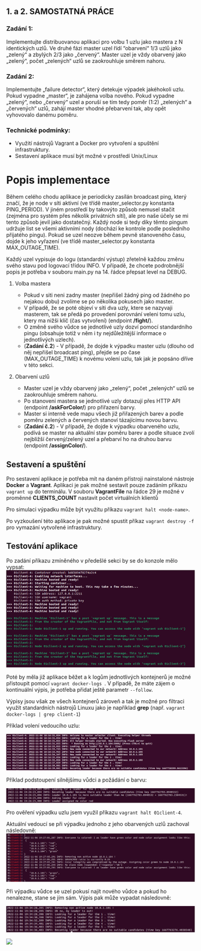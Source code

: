 ## 1. a 2. SAMOSTATNÁ PRÁCE

### Zadání 1:
Implementujte distribuovanou aplikaci pro volbu 1 uzlu jako mastera z N identických uzlů. Ve druhé fázi master uzel
řídí “obarvení“ 1/3 uzlů jako „zelený“ a zbylých 2/3 jako „červený“. Master uzel je vždy obarvený jako „zelený“,
počet „zelených“ uzlů se zaokrouhluje směrem nahoru.

### Zadání 2:

Implementujte „failure detector“, který detekuje výpadek jakéhokoli uzlu. Pokud vypadne „master“, je
zahájena volba nového. Pokud vypadne „zelený“, nebo „červený“ uzel a poruší se tím tedy poměr (1:2)
„zelených“ a „červených“ uzlů, zahájí master vhodné přebarvení tak, aby opět vyhovovalo danému poměru.

### Technické podmínky:
- Využití nástrojů Vagrant a Docker pro vytvoření a spuštění infrastruktury.
- Sestavení aplikace musí být možné v prostředí Unix/Linux

# Popis implementace

Během celého chodu aplikace je periodicky zasílán broadcast ping, který značí, že je node v síti aktivní (ve třídě master_selector.py konstanta PING_PERIOD). V jiném prostředí by takovýto způsob nemusel stačit (zejména pro systém přes několik privátních sítí), ale pro naše účely se mi tento způsob jevil jako dostatečný. Každý node si tedy díky těmto pingum udržuje list se všemi aktivními nody (dochází ke kontrole podle posledního přijatého pingu). Pokud se uzel neozve během pevně stanoveného času, dojde k jeho vyřazení (ve třídě master_selector.py konstanta MAX_OUTAGE_TIME). 

Každý uzel vypisuje do logu (standardní výstup) zřetelně každou změnu svého stavu pod logovací třídou INFO. V případě, že chcete podrobnější popis je potřeba v souboru main.py na 14. řádce přepsat level na DEBUG. 


1. Volba mastera

   - Pokud v siti neni zadny master (nepřišel žádný ping od žádného po nejakou dobu) zvolíme se po několika pokusech jako master.
   - V případě, že se poté objeví v síti dva uzly, ktere se nazyvaji masterem, tak se předá po provedení porovnání veleni tomu uzlu, ktery ma nižši klíč (čas vytvoření) (endpoint **/fight/**). 
   - O změně svého vůdce se jednotlivé uzly dozví pomocí standardního pingu (obsahuje totiž v něm i ty nejdůležitější informace o jednotlivých uzlech).
   - (**Zadání č.2**) - V případě, že dojde k výpadku master uzlu (dlouho od něj nepřišel broadcast ping), přejde se po čase (MAX_OUTAGE_TIME) k novému volení uzlu, tak jak je popsáno dříve v této sekci.


2. Obarvení uzlů

   - Master uzel je vždy obarvený jako „zelený“, počet „zelených“ uzlů se zaokrouhluje směrem nahoru.
   - Po stanoveni mastera se jednotlivé uzly dotazují přes HTTP API (endpoint **/askForColor/**) pro přiřazení barvy.
   - Master si interně vede mapu všech již přiřazených barev a podle poměru zelených a červených stanoví tázajícímu novou barvu.
   - (**Zadání č.2**) - V případě, že dojde k výpadku obarveného uzlu, podívá se master na aktuální stav poměru barev a podle situace zvolí nejbližší červený/zelený uzel a přebarví ho na druhou barvu (endpoint **/assignColor/**).


## Sestavení a spuštění

Pro sestavení aplikace je potřeba mít na daném přístroji nainstaloné nástroje **Docker** a **Vagrant**. 
Aplikaci je pak možné sestavit pouze zadáním příkazu ``vagrant up`` do terminálu. 
V souboru **VagrantFile** na řádce 29 je možné v proměnné **CLIENTS_COUNT** nastavit počet virtuálních klientů


Pro simulaci výpadku může být využitu příkazu ``vagrant halt <node-name>``.


Po vyzkoušení této aplikace je pak možné spustit příkaz ``vagrant destroy -f`` pro vymazání vytvořené infrastruktury.



## Testování aplikace
Po zadání příkazu zmíněného v předešlé sekci by se do konzole mělo vypsat:
![img.png](img/setup.png)


Poté by měla již aplikace běžet a k logům jednotlivých kontejnerů je možné přistoupit pomocí ``vagrant docker-logs ``. 
V případě, že máte zájem o kontinuální výpis, je potřeba přidat ještě parametr ``--follow``.

Výpisy jsou však ze všech kontejnerů zároveň a tak je možné pro filtraci využít standardních nástrojů Linuxu jako je například **grep**
(např. ``vagrant docker-logs | grep client-1``)


Příklad volení vedoucího uzlu: 

![img.png](img/leaderselection.png)


Příklad podstoupení silnějšímu vůdci a požádání o barvu:

![img.png](img/color.png)


Pro ověření výpadku uzlu jsem využil příkazu ``vagrant halt 01client-4``. 

Aktuální vedoucí se při výpadku jednoho z jeho obarvených uzlů zachoval následovně:
![img.png](img/coloring.png)


Při výpadku vůdce se uzel pokusí najít nového vůdce a pokud ho nenalezne, stane se jím sám. 
Výpis pak může vypadat následovně:

![img.png](img/leaderDrop.png)



![](img/cat.gif)







